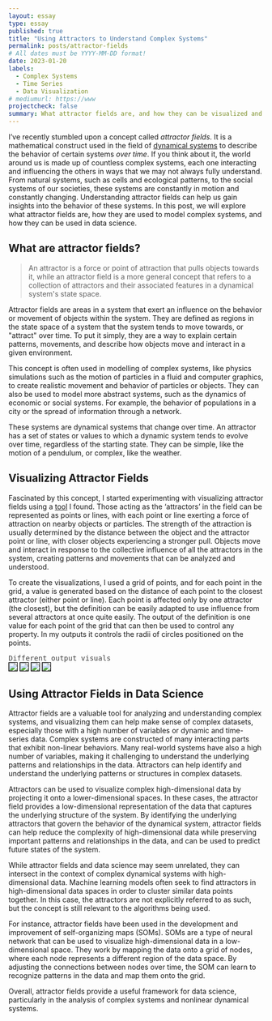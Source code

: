 ```yaml
---
layout: essay
type: essay
published: true
title: "Using Attractors to Understand Complex Systems"
permalink: posts/attractor-fields
# All dates must be YYYY-MM-DD format!
date: 2023-01-20
labels:
  - Complex Systems
  - Time Series
  - Data Visualization
# mediumurl: https://www
projectcheck: false
summary: What attractor fields are, and how they can be visualized and applied in data science to understand complex datasets.
---
```


I’ve recently stumbled upon a concept called *attractor fields*. It is a mathematical construct used in the field of <a href="https://en.m.wikipedia.org/wiki/Dynamical_systems_theory" target="_blank" class="lined">dynamical systems</a> to describe the behavior of certain systems *over time*. If you think about it, the world around us is made up of countless complex systems, each one interacting and influencing the others in ways that we may not always fully understand. From natural systems, such as cells and ecological patterns, to the social systems of our societies, these systems are constantly in motion and constantly changing. Understanding attractor fields can help us gain insights into the behavior of these systems. In this post, we will explore what attractor fields are, how they are used to model complex systems, and how they can be used in data science.

## What are attractor fields? 

> An attractor is a force or point of attraction that pulls objects towards it, while an attractor field is a more general concept that refers to a collection of attractors and their associated features in a dynamical system's state space.

Attractor fields are areas in a system that exert an influence on the behavior or movement of objects within the system. They are defined as regions in the state space of a system that the system tends to move towards, or "attract" over time. To put it simply, they are a way to explain certain patterns, movements, and describe how objects move and interact in a given environment.

This concept is often used in modelling of complex systems, like physics simulations such as the motion of particles in a fluid and computer graphics, to create realistic movement and behavior of particles or objects. They can also be used to model more abstract systems, such as the dynamics of economic or social systems. For example, the behavior of populations in a city or the spread of information through a network.

These systems are dynamical systems that change over time. An attractor has a set of states or values to which a dynamic system tends to evolve over time, regardless of the starting state. They can be simple, like the motion of a pendulum, or complex, like the weather.

## Visualizing Attractor Fields

Fascinated by this concept, I started experimenting with visualizing attractor fields using a <a href="https://object-e.net/tools/attractorfields-tools-gh" target="_blank" class="lined">tool</a> I found. Those acting as the ‘attractors’ in the field can be represented as points or lines, with each point or line exerting a force of attraction on nearby objects or particles. The strength of the attraction is usually determined by the distance between the object and the attractor point or line, with closer objects experiencing a stronger pull. Objects move and interact in response to the collective influence of all the attractors in the system, creating patterns and movements that can be analyzed and understood.

To create the visualizations, I used a grid of points, and for each point in the grid, a value is generated based on the distance of each point to the closest attractor (either point or line). Each point is affected only by one attractor (the closest), but the definition can be easily adapted to use influence from several attractors at once quite easily. The output of the definition is one value for each point of the grid that can then be used to control any property. In my outputs it controls the radii of circles positioned on the points.

<div style="color: #454545; font-family: 'Source Code Pro', monospace;" class="no-bottom"> Different output visuals </div>

<div class="ui small images">
  <img class="ui image" src="/images/attractorfields1.png" style="border: 1px solid black;">
  <img class="ui image" src="/images/attractorfields4.jpg" style="border: 1px solid black;">
  <img class="ui image" src="/images/attractorfields2.png" style="border: 1px solid black;">
  <img class="ui image" src="/images/attractorfields3.png" style="border: 1px solid black;">
</div>

## Using Attractor Fields in Data Science

Attractor fields are a valuable tool for analyzing and understanding complex systems, and visualizing them can help make sense of complex datasets, especially those with a high number of variables or dynamic and time-series data. Complex systems are constructed of many interacting parts that exhibit non-linear behaviors. Many real-world systems have also a high number of variables, making it challenging to understand the underlying patterns and relationships in the data. Attractors can help identify and understand the underlying patterns or structures in complex datasets.

Attractors can be used to visualize complex high-dimensional data by projecting it onto a lower-dimensional spaces. In these cases, the attractor field provides a low-dimensional representation of the data that captures the underlying structure of the system. By identifying the underlying attractors that govern the behavior of the dynamical system, attractor fields can help reduce the complexity of high-dimensional data while preserving important patterns and relationships in the data, and can be used to predict future states of the system.

While attractor fields and data science may seem unrelated, they can intersect in the context of complex dynamical systems with high-dimensional data. Machine learning models often seek to find attractors in high-dimensional data spaces in order to cluster similar data points together. In this case, the attractors are not explicitly referred to as such, but the concept is still relevant to the algorithms being used.

For instance, attractor fields have been used in the development and improvement of self-organizing maps (SOMs). SOMs are a type of neural network that can be used to visualize high-dimensional data in a low-dimensional space. They work by mapping the data onto a grid of nodes, where each node represents a different region of the data space. By adjusting the connections between nodes over time, the SOM can learn to recognize patterns in the data and map them onto the grid.

Overall, attractor fields provide a useful framework for data science, particularly in the analysis of complex systems and nonlinear dynamical systems.
